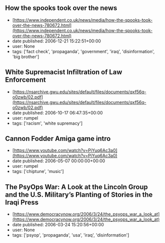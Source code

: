 ## How the spooks took over the news
 - [https://www.independent.co.uk/news/media/how-the-spooks-took-over-the-news-780672.html](https://www.independent.co.uk/news/media/how-the-spooks-took-over-the-news-780672.html)
 - date published: 2006-12-21 15:22:51+00:00
 - user: None
 - tags: ['fact check', 'propaganda', 'government', 'iraq', 'disinformation', 'big brother']

## White Supremacist Infiltration of Law Enforcement
 - [https://nsarchive.gwu.edu/sites/default/files/documents/qxf56q-o0zwb/02.pdf](https://nsarchive.gwu.edu/sites/default/files/documents/qxf56q-o0zwb/02.pdf)
 - date published: 2006-10-17 06:47:35+00:00
 - user: rumpel
 - tags: ['racism', 'white supremacy']

## Cannon Fodder Amiga game intro
 - [https://www.youtube.com/watch?v=PiYuq6Ac3a0](https://www.youtube.com/watch?v=PiYuq6Ac3a0)
 - date published: 2006-05-07 00:00:00+00:00
 - user: rumpel
 - tags: ['chiptune', 'music']

## The PsyOps War: A Look at the Lincoln Group and the U.S. Military’s Planting of Stories in the Iraqi Press
 - [https://www.democracynow.org/2006/3/24/the_psyops_war_a_look_at](https://www.democracynow.org/2006/3/24/the_psyops_war_a_look_at)
 - date published: 2006-03-24 15:20:56+00:00
 - user: None
 - tags: ['psyop', 'propaganda', 'usa', 'iraq', 'disinformation']

